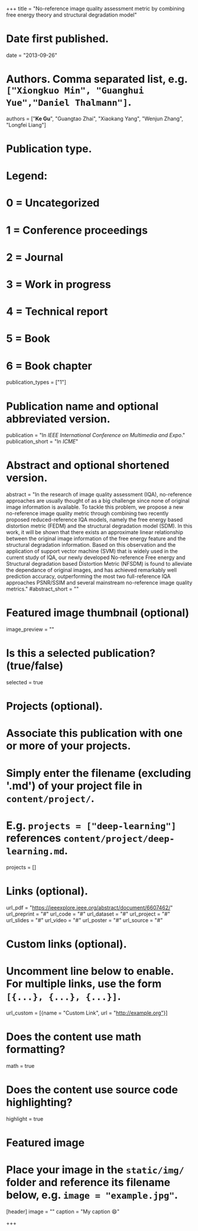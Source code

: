 +++
title = "No-reference image quality assessment metric by combining free energy theory and structural degradation model"

# Date first published.
date = "2013-09-26"

# Authors. Comma separated list, e.g. `["Xiongkuo Min", "Guanghui Yue","Daniel Thalmann"]`.
authors = ["**Ke Gu**", "Guangtao Zhai", "Xiaokang Yang", "Wenjun Zhang", "Longfei Liang"]
# Publication type.
# Legend:
# 0 = Uncategorized
# 1 = Conference proceedings
# 2 = Journal
# 3 = Work in progress
# 4 = Technical report
# 5 = Book
# 6 = Book chapter
publication_types = ["1"]

# Publication name and optional abbreviated version.
publication = "In *IEEE International Conference on Multimedia and Expo*."
publication_short = "In *ICME*"

# Abstract and optional shortened version.
abstract = "In the research of image quality assessment (IQA), no-reference approaches are usually thought of as a big challenge since none of original image information is available. To tackle this problem, we propose a new no-reference image quality metric through combining two recently proposed reduced-reference IQA models, namely the free energy based distortion metric (FEDM) and the structural degradation model (SDM). In this work, it will be shown that there exists an approximate linear relationship between the original image information of the free energy feature and the structural degradation information. Based on this observation and the application of support vector machine (SVM) that is widely used in the current study of IQA, our newly developed No-reference Free energy and Structural degradation based Distortion Metric (NFSDM) is found to alleviate the dependance of original images, and has achieved remarkably well prediction accuracy, outperforming the most two full-reference IQA approaches PSNR/SSIM and several mainstream no-reference image quality metrics."
#abstract_short = ""

# Featured image thumbnail (optional)
image_preview = ""

# Is this a selected publication? (true/false)
selected = true

# Projects (optional).
#   Associate this publication with one or more of your projects.
#   Simply enter the filename (excluding '.md') of your project file in `content/project/`.
#   E.g. `projects = ["deep-learning"]` references `content/project/deep-learning.md`.
projects = []

# Links (optional).
url_pdf = "https://ieeexplore.ieee.org/abstract/document/6607462/"
url_preprint = "#"
url_code = "#"
url_dataset = "#"
url_project = "#"
url_slides = "#"
url_video = "#"
url_poster = "#"
url_source = "#"

# Custom links (optional).
#   Uncomment line below to enable. For multiple links, use the form `[{...}, {...}, {...}]`.
 url_custom = [{name = "Custom Link", url = "http://example.org"}]

# Does the content use math formatting?
math = true

# Does the content use source code highlighting?
highlight = true

# Featured image
# Place your image in the `static/img/` folder and reference its filename below, e.g. `image = "example.jpg"`.
[header]
image = ""
caption = "My caption 😄"

+++

